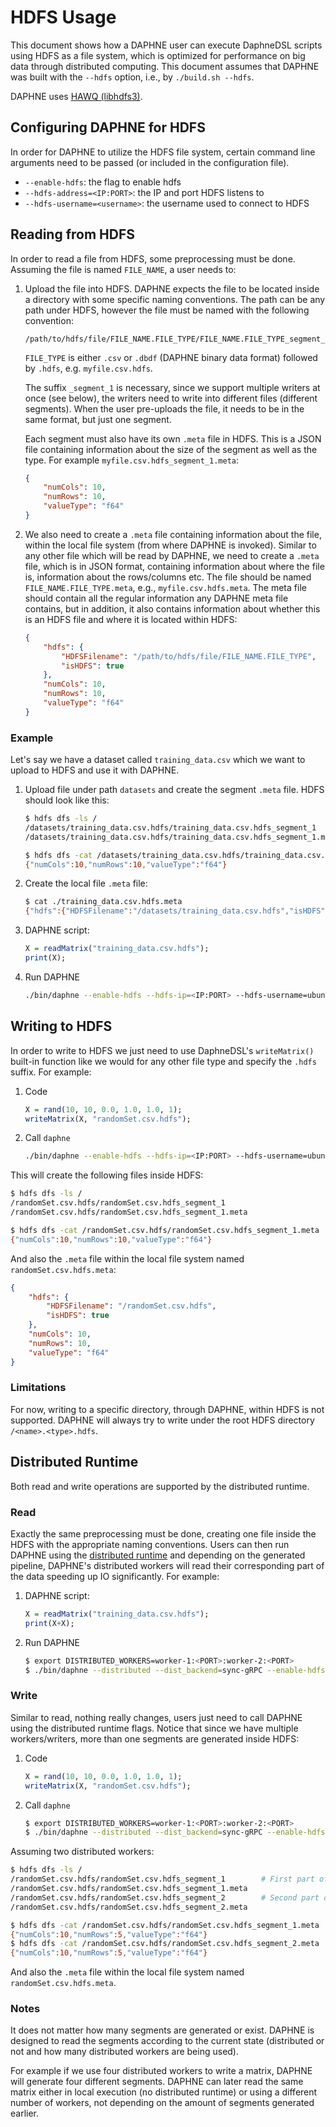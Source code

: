 <!--
Copyright 2023 The DAPHNE Consortium

Licensed under the Apache License, Version 2.0 (the "License");
you may not use this file except in compliance with the License.
You may obtain a copy of the License at

    http://www.apache.org/licenses/LICENSE-2.0

Unless required by applicable law or agreed to in writing, software
distributed under the License is distributed on an "AS IS" BASIS,
WITHOUT WARRANTIES OR CONDITIONS OF ANY KIND, either express or implied.
See the License for the specific language governing permissions and
limitations under the License.
-->

# HDFS Usage

This document shows how a DAPHNE user can execute DaphneDSL scripts using HDFS as a file system,
which is optimized for performance on big data through distributed computing.
This document assumes that DAPHNE was built with the `--hdfs` option, i.e., by `./build.sh --hdfs`.

DAPHNE uses [HAWQ (libhdfs3)](https://github.com/apache/hawq/archive/refs/tags/rel/v3.0.0.0.tar.gz).

## Configuring DAPHNE for HDFS

In order for DAPHNE to utilize the HDFS file system, certain command line arguments need to be passed
(or included in the configuration file).

- `--enable-hdfs`: the flag to enable hdfs
- `--hdfs-address=<IP:PORT>`: the IP and port HDFS listens to
- `--hdfs-username=<username>`: the username used to connect to HDFS

## Reading from HDFS

In order to read a file from HDFS, some preprocessing must be done. Assuming the
file is named `FILE_NAME`, a user needs to:

1. Upload the file into HDFS. DAPHNE expects the file to be located inside a directory with some specific naming conventions.
    The path can be any path under HDFS, however the file must be named with the following convention:

    ```text
    /path/to/hdfs/file/FILE_NAME.FILE_TYPE/FILE_NAME.FILE_TYPE_segment_1
    ```

    `FILE_TYPE` is either `.csv` or `.dbdf` (DAPHNE binary data format) followed by `.hdfs`, e.g. `myfile.csv.hdfs`.

    The suffix `_segment_1` is necessary, since we support multiple writers at once (see below), the writers need to write into different files (different segments).
    When the user pre-uploads the file, it needs to be in the same format, but just one segment.

    Each segment must also have its own `.meta` file in HDFS. This is a JSON
    file containing information about the size of the segment as well as the type.
    For example `myfile.csv.hdfs_segment_1.meta`:

    ```json
    {
        "numCols": 10,
        "numRows": 10,
        "valueType": "f64"
    }
    ```

2. We also need to create a `.meta` file containing information about the file, within the local file system (from where DAPHNE is invoked).
    Similar to any other file which will be read by DAPHNE, we need to create a `.meta` file, which is in JSON format, containing information about where the
    file is, information about the rows/columns etc. The file should be named `FILE_NAME.FILE_TYPE.meta`, e.g.,
    `myfile.csv.hdfs.meta`. The meta file should contain all the regular information any DAPHNE meta file contains, but in addition, it also contains information about whether this is an HDFS file and where it is located within HDFS:

    ```json
    {
        "hdfs": {
            "HDFSFilename": "/path/to/hdfs/file/FILE_NAME.FILE_TYPE",
            "isHDFS": true
        },
        "numCols": 10,
        "numRows": 10,
        "valueType": "f64"
    }
    ```

### Example

Let's say we have a dataset called `training_data.csv` which we want to upload to HDFS and use it with DAPHNE.

1. Upload file under path `datasets` and create the segment `.meta` file. HDFS should look like this:

    ```bash
    $ hdfs dfs -ls /
    /datasets/training_data.csv.hdfs/training_data.csv.hdfs_segment_1
    /datasets/training_data.csv.hdfs/training_data.csv.hdfs_segment_1.meta

    $ hdfs dfs -cat /datasets/training_data.csv.hdfs/training_data.csv.hdfs_segment_1.meta
    {"numCols":10,"numRows":10,"valueType":"f64"}
    ```

2. Create the local file `.meta` file:

    ```bash
    $ cat ./training_data.csv.hdfs.meta
    {"hdfs":{"HDFSFilename":"/datasets/training_data.csv.hdfs","isHDFS":true},"numCols":10,"numRows":10,"valueType":"f64"}
    ```

3. DAPHNE script:

    ```r
    X = readMatrix("training_data.csv.hdfs");
    print(X);
    ```

4. Run DAPHNE

    ```bash
    ./bin/daphne --enable-hdfs --hdfs-ip=<IP:PORT> --hdfs-username=ubuntu code.daph
    ```

## Writing to HDFS

In order to write to HDFS we just need to use DaphneDSL's `writeMatrix()` built-in function like we would for any other file type and specify the `.hdfs` suffix. For example:

1. Code

    ```r
    X = rand(10, 10, 0.0, 1.0, 1.0, 1);
    writeMatrix(X, "randomSet.csv.hdfs");
    ```

2. Call `daphne`

    ```bash
    ./bin/daphne --enable-hdfs --hdfs-ip=<IP:PORT> --hdfs-username=ubuntu code.daph
    ```

This will create the following files inside HDFS:

```bash
$ hdfs dfs -ls /
/randomSet.csv.hdfs/randomSet.csv.hdfs_segment_1
/randomSet.csv.hdfs/randomSet.csv.hdfs_segment_1.meta

$ hdfs dfs -cat /randomSet.csv.hdfs/randomSet.csv.hdfs_segment_1.meta
{"numCols":10,"numRows":10,"valueType":"f64"}
```

And also the `.meta` file within the local file system named `randomSet.csv.hdfs.meta`:

```json
{
    "hdfs": {
        "HDFSFilename": "/randomSet.csv.hdfs",
        "isHDFS": true
    },
    "numCols": 10,
    "numRows": 10,
    "valueType": "f64"
}
```

### Limitations

For now, writing to a specific directory, through DAPHNE, within HDFS is not supported. DAPHNE will always try to write under the root HDFS directory `/<name>.<type>.hdfs`.

## Distributed Runtime

Both read and write operations are supported by the distributed runtime.

### Read

Exactly the same preprocessing must be done, creating one file inside the HDFS with the
appropriate naming conventions. Users can then run DAPHNE using the
[distributed runtime](DistributedRuntime.md) and depending on the generated pipeline, DAPHNE's distributed workers will read their
corresponding part of the data speeding up IO significantly. For example:

1. DAPHNE script:

    ```r
    X = readMatrix("training_data.csv.hdfs");
    print(X+X);
    ```

2. Run DAPHNE

    ```bash
    $ export DISTRIBUTED_WORKERS=worker-1:<PORT>:worker-2:<PORT>
    $ ./bin/daphne --distributed --dist_backend=sync-gRPC --enable-hdfs --hdfs-ip=<IP:PORT> --hdfs-username=ubuntu code.daph
    ```

### Write

Similar to read, nothing really changes, users just need to call DAPHNE using the distributed runtime flags. Notice that since we have multiple workers/writers, more than
one segments are generated inside HDFS:

1. Code

    ```r
    X = rand(10, 10, 0.0, 1.0, 1.0, 1);
    writeMatrix(X, "randomSet.csv.hdfs");
    ```

2. Call `daphne`

    ```bash
    $ export DISTRIBUTED_WORKERS=worker-1:<PORT>:worker-2:<PORT>
    $ ./bin/daphne --distributed --dist_backend=sync-gRPC --enable-hdfs --hdfs-ip=<IP:PORT> --hdfs-username=ubuntu code.daph
    ```

Assuming two distributed workers:

```bash
$ hdfs dfs -ls /
/randomSet.csv.hdfs/randomSet.csv.hdfs_segment_1        # First part of the matrix
/randomSet.csv.hdfs/randomSet.csv.hdfs_segment_1.meta
/randomSet.csv.hdfs/randomSet.csv.hdfs_segment_2        # Second part of the matrix
/randomSet.csv.hdfs/randomSet.csv.hdfs_segment_2.meta

$ hdfs dfs -cat /randomSet.csv.hdfs/randomSet.csv.hdfs_segment_1.meta
{"numCols":10,"numRows":5,"valueType":"f64"}
$ hdfs dfs -cat /randomSet.csv.hdfs/randomSet.csv.hdfs_segment_2.meta
{"numCols":10,"numRows":5,"valueType":"f64"}
```

And also the `.meta` file within the local file system named `randomSet.csv.hdfs.meta`.

### Notes

It does not matter how many segments are generated or exist. DAPHNE is designed to read
the segments according to the current state (distributed or not and how many distributed
workers are being used).

For example if we use four distributed workers to write a matrix,
DAPHNE will generate four different segments. DAPHNE can later read the same matrix either in
local execution (no distributed runtime) or using a different number of workers, not depending on the amount of segments generated earlier.
